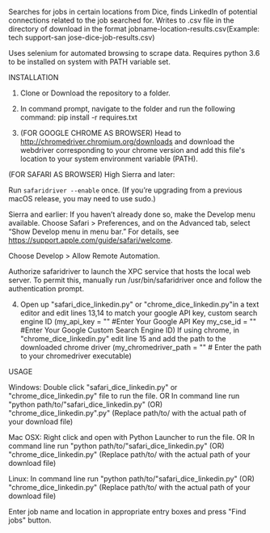 Searches for jobs in certain locations from Dice, finds LinkedIn of potential connections related to the job searched for. Writes to .csv file in the directory of download in the format jobname-location-results.csv(Example: tech support-san jose-dice-job-results.csv)

Uses selenium for automated browsing to scrape data.
Requires python 3.6 to be installed on system with PATH variable set. 

INSTALLATION
1. Clone or Download the repository to a folder.

2. In command prompt, navigate to the folder and run the following command: pip install -r requires.txt

3. (FOR GOOGLE CHROME AS BROWSER) Head to http://chromedriver.chromium.org/downloads and download the webdriver corresponding to your chrome version and add this file's location to your system environment variable (PATH).

(FOR SAFARI AS BROWSER) 
High Sierra and later:

Run `safaridriver --enable` once. (If you’re upgrading from a previous macOS release, you may need to use sudo.)

Sierra and earlier:
If you haven’t already done so, make the Develop menu available. Choose Safari > Preferences, and on the Advanced tab, select “Show Develop menu in menu bar.” For details, see https://support.apple.com/guide/safari/welcome.

Choose Develop > Allow Remote Automation.

Authorize safaridriver to launch the XPC service that hosts the local web server. To permit this, manually run /usr/bin/safaridriver once and follow the authentication prompt.

4. Open up "safari_dice_linkedin.py" or "chrome_dice_linkedin.py"in a text editor and edit lines 13,14 to match your google API key, custom search engine ID (my_api_key = "" #Enter Your Google API Key my_cse_id = "" #Enter Your Google Custom Search Engine ID)
If using chrome, in "chrome_dice_linkedin.py" edit line 15 and add the path to the downloaded chrome driver (my_chromedriver_path = ""  # Enter the path to your chromedriver executable)


USAGE

Windows: Double click "safari_dice_linkedin.py" or "chrome_dice_linkedin.py" file to run the file. OR In command line run "python path/to/"safari_dice_linkedin.py" (OR) "chrome_dice_linkedin.py".py" (Replace path/to/ with the actual path of your download file)

Mac OSX: Right click and open with Python Launcher to run the file. OR In command line run "python path/to/"safari_dice_linkedin.py" (OR) "chrome_dice_linkedin.py" (Replace path/to/ with the actual path of your download file)

Linux: In command line run "python path/to/"safari_dice_linkedin.py" (OR) "chrome_dice_linkedin.py" (Replace path/to/ with the actual path of your download file)

Enter job name and location in appropriate entry boxes and press "Find jobs" button.
